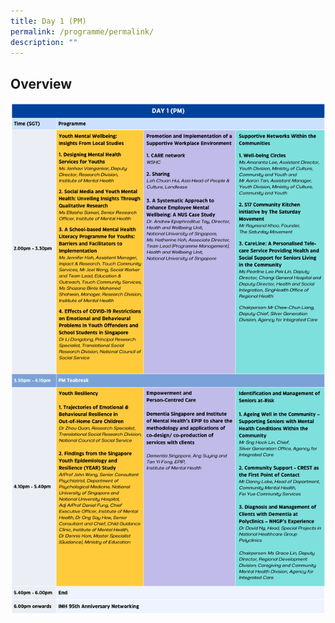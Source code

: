 ```yaml
---
title: Day 1 (PM)
permalink: /programme/permalink/
description: ""
---
```

## Overview
![](/images/day%201%20(pm).png)